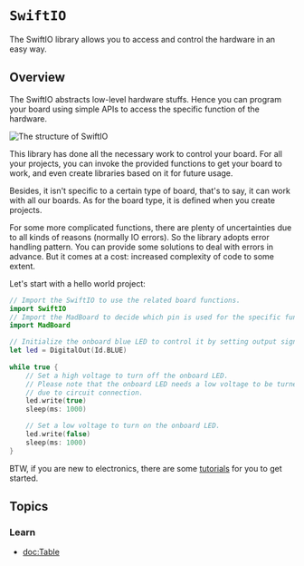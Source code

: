 # ``SwiftIO``

The SwiftIO library allows you to access and control the hardware in an easy way.

## Overview

The SwiftIO abstracts low-level hardware stuffs. Hence you can program your board
using simple APIs to access the specific function of the hardware.

![The structure of SwiftIO](structure.png)

This library has done all the necessary work to control your board. For all your
projects, you can invoke the provided functions to get your board to work, and 
even create libraries based on it for future usage.

Besides, it isn't specific to a certain type of board, that's to say, it can 
work with all our boards. As for the board type, it is defined when you create 
projects. 

For some more complicated functions, there are plenty of uncertainties due to 
all kinds of reasons (normally IO errors). So the library adopts error handling 
pattern. You can provide some solutions to deal with errors in advance. 
But it comes at a cost: increased complexity of code to some extent.

Let's start with a hello world project:

```swift
// Import the SwiftIO to use the related board functions.
import SwiftIO
// Import the MadBoard to decide which pin is used for the specific function.
import MadBoard

// Initialize the onboard blue LED to control it by setting output signal.
let led = DigitalOut(Id.BLUE)
​
while true {
    // Set a high voltage to turn off the onboard LED.
    // Please note that the onboard LED needs a low voltage to be turned on 
    // due to circuit connection.
    led.write(true)
    sleep(ms: 1000)

    // Set a low voltage to turn on the onboard LED.
    led.write(false)
    sleep(ms: 1000)
}
```

BTW, if you are new to electronics, there are some [tutorials](https://docs.madmachine.io/tutorials/overview) for you to get started.

## Topics

### Learn
- <doc:Table>
